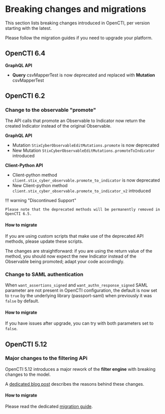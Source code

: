 # Breaking changes and migrations

This section lists breaking changes introduced in OpenCTI, per version starting with the latest.

Please follow the migration guides if you need to upgrade your platform. 

## OpenCTI 6.4

**GraphQL API**

* **Query** csvMapperTest is now deprecated and replaced with **Mutation** csvMapperTest


## OpenCTI 6.2

### Change to the observable "promote"  

The API calls that promote an Observable to Indicator now return the created Indicator instead of the original Observable.

**GraphQL API**

* Mutation `StixCyberObservableEditMutations.promote` is now deprecated
* New Mutation `StixCyberObservableEditMutations.promoteToIndicator` introduced


**Client-Python API**

* Client-python method `client.stix_cyber_observable.promote_to_indicator` is now deprecated
* New Client-python method `client.stix_cyber_observable.promote_to_indicator_v2` introduced


!!! warning "Discontinued Support"

    Please note that the deprecated methods will be permanently removed in OpenCTI 6.5.

#### How to migrate

If you are using custom scripts that make use of the deprecated API methods, please update these scripts.

The changes are straightforward: if you are using the return value of the method, you should now expect the new Indicator 
instead of the Observable being promoted; adapt your code accordingly.


### Change to SAML authentication

When `want_assertions_signed` and `want_authn_response_signed` SAML parameter are not present in OpenCTI configuration, 
the default is now set to `true` by the underlying library (passport-saml) when previously it was `false` by default.

#### How to migrate

If you have issues after upgrade, you can try with both parameters set to `false`.

## OpenCTI 5.12

### Major changes to the filtering APi

OpenCTI 5.12 introduces a major rework of the **filter engine** with breaking changes to the model.

A [dedicated blog post](https://blog.filigran.io/introducing-advanced-filtering-possibilities-in-opencti-552147565faf) describes the reasons behind these changes.

#### How to migrate

Please read the dedicated [migration guide](../reference/filters-migration.md).
